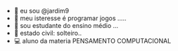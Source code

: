 - 👋 eu sou @jardim9
- 👾 meu isteresse é programar jogos .....
- 📖 sou estudante do ensino médio ...
- 💞️ estado civil: solteiro..
- 💻 aluno da materia PENSAMENTO COMPUTACIONAL
